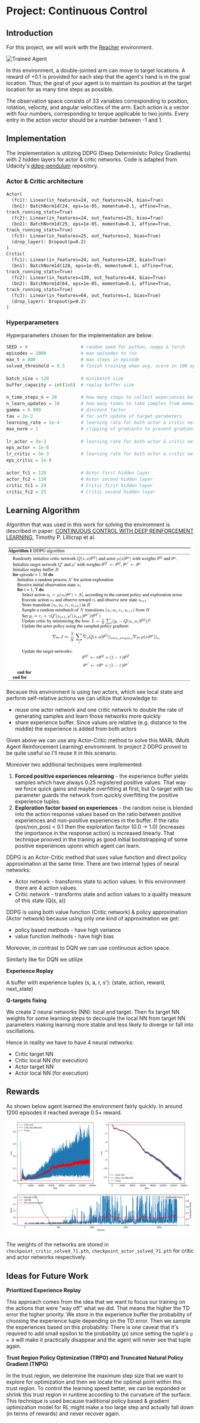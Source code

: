 [//]: # (Image References)

[rewards]: scores.jpg "Learning Rewards"
[algorithm]: algorithm.jpg "DDPG Algorithm"
[image1]: https://user-images.githubusercontent.com/10624937/42135623-e770e354-7d12-11e8-998d-29fc74429ca2.gif "Trained Agent"


# Project: Continuous Control

## Introduction

For this project, we will work with the [Reacher](https://github.com/Unity-Technologies/ml-agents/blob/master/docs/Learning-Environment-Examples.md#reacher) environment.

![Trained Agent][image1]

In this environment, a double-jointed arm can move to target locations. A reward of +0.1 is provided for each step that the agent's hand is in the goal location. Thus, the goal of your agent is to maintain its position at the target location for as many time steps as possible.

The observation space consists of 33 variables corresponding to position, rotation, velocity, and angular velocities of the arm. Each action is a vector with four numbers, corresponding to torque applicable to two joints. Every entry in the action vector should be a number between -1 and 1.

## Implementation

The implementation is utilizing DDPG (Deep Deterministic Policy Gradients) with 2 hidden layers for actor & critic networks.
Code is adapted from Udacity's [ddpg-pendulum](https://github.com/udacity/deep-reinforcement-learning/tree/master/ddpg-pendulum) repository.


### Actor & Critic architecture

```
Actor(
  (fc1): Linear(in_features=24, out_features=24, bias=True)
  (bn1): BatchNorm1d(24, eps=1e-05, momentum=0.1, affine=True, track_running_stats=True)
  (fc2): Linear(in_features=24, out_features=25, bias=True)
  (bn2): BatchNorm1d(25, eps=1e-05, momentum=0.1, affine=True, track_running_stats=True)
  (fc3): Linear(in_features=25, out_features=2, bias=True)
  (drop_layer): Dropout(p=0.2)
)
Critic(
  (fc1): Linear(in_features=24, out_features=128, bias=True)
  (bn1): BatchNorm1d(128, eps=1e-05, momentum=0.1, affine=True, track_running_stats=True)
  (fc2): Linear(in_features=130, out_features=64, bias=True)
  (bn2): BatchNorm1d(64, eps=1e-05, momentum=0.1, affine=True, track_running_stats=True)
  (fc3): Linear(in_features=64, out_features=1, bias=True)
  (drop_layer): Dropout(p=0.2)
)
```

### Hyperparameters

Hyperparameters chosen for the implementation are below:

```python
SEED = 0                    # random seed for python, numpy & torch
episodes = 2000             # max episodes to run
max_t = 800                 # max steps in episode
solved_threshold = 0.5      # finish training when avg. score in 100 episodes crosses this threshold

batch_size = 128            # minibatch size
buffer_capacity = int(1e6)  # replay buffer size

n_time_steps_n = 20         # how many steps to collect experiences before learning
n_learn_updates = 10        # how many times to take samples from memory while learning
gamma = 0.999               # discount factor
tau = 2e-2                  # for soft update of target parameters
learning_rate = 1e-4        # learning rate for both actor & critic networks
max_norm = 1                # clipping of gradients to prevent gradient explosion

lr_actor = 3e-3             # learning rate for both actor & critic networks
eps_actor = 1e-8
lr_critic = 5e-3            # learning rate for both actor & critic networks
eps_critic = 1e-8

actor_fc1 = 128             # Actor first hidden layer
actor_fc2 = 130             # Actor second hidden layer
critic_fc1 = 24             # Critic first hidden layer
critic_fc2 = 25             # Critic second hidden layer


```


## Learning Algorithm

Algorithm that was used in this work for solving the enviromnent is described in paper: 
[CONTINUOUS CONTROL WITH DEEP REINFORCEMENT LEARNING](https://arxiv.org/pdf/1509.02971.pdf), Timothy P. Lillicrap et al.

![DDPG Algorithm][algorithm]

Because this environment is using two actors, which see local state and perform self-relative actions we can utilize that
knowledge to:
- reuse one actor network and one critic network to double the rate of generating samples and learn those networks more quickly
- share experience buffer. Since values are relative (e.g. distance to the middle) the experience is added from both actors 

Given above we can use any Actor-Critic method to solve this MARL (Multi Agent Reinforcement Learning) enviromnent.
In project 2 DDPG proved to be quite useful so I'll reuse it in this scenario.

Moreover two additional techniques were implemented:
1. **Forced positive experiences relearning** - the experience buffer yields samples which have always 0.25 registered positive values. That way we force quick gains and maybe overfitting at first, but Q-target with tau parameter guards the network from quickly overfitting the positive experience tuples. 
2. **Exploration factor based on experiences** - the random noise is blended into the action response values based on the ratio between positive experiences and non-positive experiences in the buffer. If the ratio (pos/non_pos) < 0.1 then the exploration factor (0.0 -> 1.0) (increases the importance in the response action) is increased linearly. That technique prooved in the traning as good initial bootstrapping of some positive experiences uponn which agent can learn.


 
DDPG is an Actor-Critic method that uses value function and direct policy approximation at the same time.
There are two internal types of neural networks:
- Actor network - transforms state to action values. In this environment there are 4 action values.
- Critic network - transforms state and action values to a quality measure of this state (Q(s, a))


DDPG is using both value function (Critic network) & policy approximation (Actor network) because using only one kind of approximation we get:

- policy based methods - have high variance
- value function methods - have high bias

Moreover, in contrast to DQN we can use continuous action space.

Similarly like for DQN we utilize 

**Experience Replay** 

A buffer with experience tuples (s, a, r, s'): (state, action, reward, next_state)

**Q-targets fixing**

We create 2 neural networks (NN): local and target.
Then fix target NN weights for some learning steps to decouple 
the local NN from target NN parameters making learning more stable and less likely to diverge or fall into oscillations.

Hence in reality we have to have 4 neural networks:
- Critic target NN
- Critic local NN (for execution) 
- Actor target NN 
- Actor local NN (for execution)


## Rewards

As shown below agent learned the environment fairly quickly. In around 1200 episodes it reached average 0.5+ reward. 

![Learning Rewards][rewards]


The weights of the networks are stored in `checkpoint_critic_solved_71.pth`, `checkpoint_actor_solved_71.pth` for critic and actor networks respectively.  

## Ideas for Future Work

**Prioritized Experience Replay**

This approach comes from the idea that we want to focus our training on the actions that were "way off" what we did.
That means the higher the TD error the higher priority. We store in the experience buffer the probability of choosing the experience tuple depending on the TD error. 
Then we sample the experiences based on this probability.
There is one caveat that it's required to add small epsilon to the probability (_p_) since setting the tuple's `p = 0` will make it practically disappear and the agent will never see that tuple again.   

**Trust Region Policy Optimization (TRPO) and Truncated Natural Policy Gradient (TNPG)**

In the trust region, we determine the maximum step size that we want to explore for optimization and then we locate the optimal point within this trust region.
To control the learning speed better, we can be expanded or shrink this trust region in runtime according to the curvature of the surface.
This technique is used because traditional policy based & gradient optimization model for RL might make a too large step and actually fall down (in terms of rewards) and never recover again.
 
